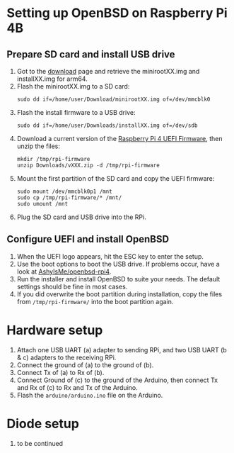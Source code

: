# Setting up OpenBSD on Raspberry Pi 4B

## Prepare SD card and install USB drive
1. Got to the [download](https://www.openbsd.org/faq/faq4.html#Download) page and retrieve the minirootXX.img and installXX.img for arm64.
1. Flash the minirootXX.img to a SD card:
   ```
   sudo dd if=/home/user/Download/minirootXX.img of=/dev/mmcblk0
   ```
1. Flash the install firmware to a USB drive:
   ```
   sudo dd if=/home/user/Downloads/installXX.img of=/dev/sdb
   ```
1. Download a current version of the [Raspberry Pi 4 UEFI Firmware](https://github.com/pftf/RPi4/tags), then unzip the files:
   ```
   mkdir /tmp/rpi-firmware
   unzip Downloads/vXXX.zip -d /tmp/rpi-firmware
   ```
1. Mount the first partition of the SD card and copy the UEFI firmware:
   ```
   sudo mount /dev/mmcblk0p1 /mnt
   sudo cp /tmp/rpi-firmware/* /mnt/
   sudo umount /mnt
   ```
1. Plug the SD card and USB drive into the RPi.

## Configure UEFI and install OpenBSD
1. When the UEFI logo appears, hit the ESC key to enter the setup.
1. Use the boot options to boot the USB drive.  If problems occur, have a look at [AshyIsMe/openbsd-rpi4](https://github.com/AshyIsMe/openbsd-rpi4).
1. Run the installer and install OpenBSD to suite your needs. The default settings should be fine in most cases.
1. If you did overwrite the boot partition during installation, copy the files from `/tmp/rpi-firmware/` into the boot partition again.

# Hardware setup
1. Attach one USB UART (a) adapter to sending RPi, and two USB UART (b & c) adapters to the receiving RPi.
1. Connect the ground of (a) to the ground of (b).
1. Connect Tx of (a) to Rx of (b).
1. Connect Ground of (c) to the ground of the Arduino, then connect Tx and Rx of (c) to Rx and Tx of the Arduino.
1. Flash the `arduino/arduino.ino` file on the Arduino.

# Diode setup
1. to be continued
